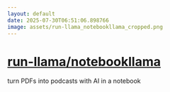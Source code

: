 ```yaml
---
layout: default
date: 2025-07-30T06:51:06.898766
image: assets/run-llama_notebookllama_cropped.png
---
```


# [run-llama/notebookllama](https://github.com/run-llama/notebookllama)

turn PDFs into podcasts with AI in a notebook
